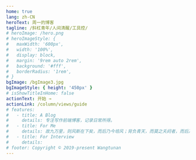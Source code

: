 ```yaml
---
home: true
lang: zh-CN
heroText: 周一的博客
tagline: /斜杠青年/人间清醒/工具控/
# heroImage: /hero.png
# heroImageStyle: {
#   maxWidth: '600px',
#   width: '100%',
#   display: block,
#   margin: '9rem auto 2rem',
#   background: '#fff',
#   borderRadius: '1rem',
# }
bgImage: /bgImage3.jpg
bgImageStyle: { height: '450px' }
# isShowTitleInHome: false
actionText: 开始 →
actionLink: /column/views/guide
# features:
#   - title: A Blog
#     details: 专注写作前端博客，记录日常所得。
#   - title: For Me
#     details: 故九万里，则风斯在下矣，而后乃今培风；背负青天，而莫之夭阏者，而后乃今将图南。
#   - title: For Interview
#     details:
# footer: Copyright © 2019-present Wangtunan
---
```

